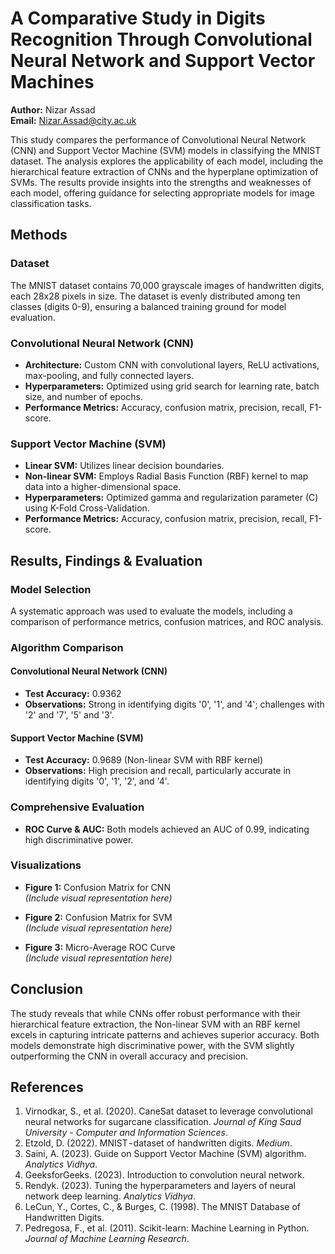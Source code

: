 # A Comparative Study in Digits Recognition Through Convolutional Neural Network and Support Vector Machines

**Author:** Nizar Assad  
**Email:** Nizar.Assad@city.ac.uk

This study compares the performance of Convolutional Neural Network (CNN) and Support Vector Machine (SVM) models in classifying the MNIST dataset. The analysis explores the applicability of each model, including the hierarchical feature extraction of CNNs and the hyperplane optimization of SVMs. The results provide insights into the strengths and weaknesses of each model, offering guidance for selecting appropriate models for image classification tasks.


## Methods

### Dataset

The MNIST dataset contains 70,000 grayscale images of handwritten digits, each 28x28 pixels in size. The dataset is evenly distributed among ten classes (digits 0-9), ensuring a balanced training ground for model evaluation.

### Convolutional Neural Network (CNN)

- **Architecture:** Custom CNN with convolutional layers, ReLU activations, max-pooling, and fully connected layers.
- **Hyperparameters:** Optimized using grid search for learning rate, batch size, and number of epochs.
- **Performance Metrics:** Accuracy, confusion matrix, precision, recall, F1-score.

### Support Vector Machine (SVM)

- **Linear SVM:** Utilizes linear decision boundaries.
- **Non-linear SVM:** Employs Radial Basis Function (RBF) kernel to map data into a higher-dimensional space.
- **Hyperparameters:** Optimized gamma and regularization parameter (C) using K-Fold Cross-Validation.
- **Performance Metrics:** Accuracy, confusion matrix, precision, recall, F1-score.

## Results, Findings & Evaluation

### Model Selection

A systematic approach was used to evaluate the models, including a comparison of performance metrics, confusion matrices, and ROC analysis.

### Algorithm Comparison

#### Convolutional Neural Network (CNN)

- **Test Accuracy:** 0.9362
- **Observations:** Strong in identifying digits '0', '1', and '4'; challenges with '2' and '7', '5' and '3'.

#### Support Vector Machine (SVM)

- **Test Accuracy:** 0.9689 (Non-linear SVM with RBF kernel)
- **Observations:** High precision and recall, particularly accurate in identifying digits '0', '1', '2', and '4'.

### Comprehensive Evaluation

- **ROC Curve & AUC:** Both models achieved an AUC of 0.99, indicating high discriminative power.

### Visualizations

- **Figure 1:** Confusion Matrix for CNN  
_(Include visual representation here)_

- **Figure 2:** Confusion Matrix for SVM  
_(Include visual representation here)_

- **Figure 3:** Micro-Average ROC Curve  
_(Include visual representation here)_

## Conclusion

The study reveals that while CNNs offer robust performance with their hierarchical feature extraction, the Non-linear SVM with an RBF kernel excels in capturing intricate patterns and achieves superior accuracy. Both models demonstrate high discriminative power, with the SVM slightly outperforming the CNN in overall accuracy and precision.

## References

1. Virnodkar, S., et al. (2020). CaneSat dataset to leverage convolutional neural networks for sugarcane classification. *Journal of King Saud University - Computer and Information Sciences*.
2. Etzold, D. (2022). MNIST - dataset of handwritten digits. *Medium*.
3. Saini, A. (2023). Guide on Support Vector Machine (SVM) algorithm. *Analytics Vidhya*.
4. GeeksforGeeks. (2023). Introduction to convolution neural network.
5. Rendyk. (2023). Tuning the hyperparameters and layers of neural network deep learning. *Analytics Vidhya*.
6. LeCun, Y., Cortes, C., & Burges, C. (1998). The MNIST Database of Handwritten Digits.
7. Pedregosa, F., et al. (2011). Scikit-learn: Machine Learning in Python. *Journal of Machine Learning Research*.
